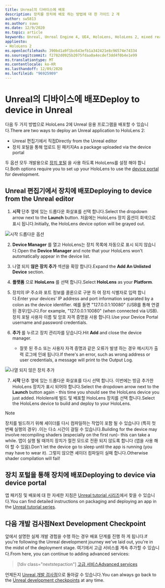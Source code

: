 ```yaml
---
title: Unreal의 디바이스에 배포
description: 장치를 장치에 배포 하는 방법에 대 한 가이드 2 개
author: sw5813
ms.author: suwu
ms.date: 12/9/2020
ms.topic: article
keywords: Unreal, Unreal Engine 4, UE4, HoloLens, HoloLens 2, mixed reality, 장치에 배포, PC, 설명서, 혼합 현실 헤드셋, windows mixed reality 헤드셋, 가상 현실 헤드셋
appliesto:
- HoloLens 2
ms.openlocfilehash: 390bd1a9f1bc643efb1a342421e8c96574e74334
ms.sourcegitcommit: f2782d0925b2075fdaa0a4ecdef3dd4f0b4e1e99
ms.translationtype: MT
ms.contentlocale: ko-KR
ms.lasthandoff: 12/09/2020
ms.locfileid: "96925909"
---
```

# <a name="deploy-to-device-in-unreal"></a><span data-ttu-id="b44ad-104">Unreal의 디바이스에 배포</span><span class="sxs-lookup"><span data-stu-id="b44ad-104">Deploy to device in Unreal</span></span>

<span data-ttu-id="b44ad-105">다음 두 가지 방법으로 HoloLens 2에 Unreal 응용 프로그램을 배포할 수 있습니다.</span><span class="sxs-lookup"><span data-stu-id="b44ad-105">There are two ways to deploy an Unreal application to HoloLens 2:</span></span>
* <span data-ttu-id="b44ad-106">Unreal 편집기에서 직접</span><span class="sxs-lookup"><span data-stu-id="b44ad-106">Directly from the Unreal editor</span></span>
* <span data-ttu-id="b44ad-107">장치 포털을 통해 업로드 된 패키지</span><span class="sxs-lookup"><span data-stu-id="b44ad-107">As a package uploaded via the device portal</span></span>

<span data-ttu-id="b44ad-108">두 옵션 모두 개발용으로 [장치 포털](../platform-capabilities-and-apis/using-the-windows-device-portal.md) 을 사용 하도록 HoloLens를 설정 해야 합니다.</span><span class="sxs-lookup"><span data-stu-id="b44ad-108">Both options require you to set up your HoloLens to use the [device portal](../platform-capabilities-and-apis/using-the-windows-device-portal.md) for development.</span></span>

## <a name="deploying-to-device-from-the-unreal-editor"></a><span data-ttu-id="b44ad-109">Unreal 편집기에서 장치에 배포</span><span class="sxs-lookup"><span data-stu-id="b44ad-109">Deploying to device from the Unreal editor</span></span>

1. <span data-ttu-id="b44ad-110">**시작** 단추 옆에 있는 드롭다운 화살표를 선택 합니다.</span><span class="sxs-lookup"><span data-stu-id="b44ad-110">Select the dropdown arrow next to the **Launch** button.</span></span> <span data-ttu-id="b44ad-111">처음에는 HoloLens 장치 옵션이 회색으로 표시 됩니다.</span><span class="sxs-lookup"><span data-stu-id="b44ad-111">Initially, the HoloLens device option will be grayed out.</span></span>

![시작 드롭다운 옵션](images/unreal/launch-dropdown.png)

2. <span data-ttu-id="b44ad-113">**Device Manager** 를 열고 HoloLens는 장치 목록에 자동으로 표시 되지 않습니다.</span><span class="sxs-lookup"><span data-stu-id="b44ad-113">Open the **Device Manager** and note that your HoloLens won't automatically appear in the device list.</span></span>

3. <span data-ttu-id="b44ad-114">나열 되지 **않은 장치 추가** 섹션을 확장 합니다.</span><span class="sxs-lookup"><span data-stu-id="b44ad-114">Expand the **Add An Unlisted Device** section.</span></span>

4. <span data-ttu-id="b44ad-115">**플랫폼** 으로 **HoloLens** 를 선택 합니다.</span><span class="sxs-lookup"><span data-stu-id="b44ad-115">Select **HoloLens** as your **Platform**.</span></span>

5. <span data-ttu-id="b44ad-116">장치의 IP 주소와 포트 정보를 콜론으로 구분 하 여 장치 식별자로 입력 합니다.</span><span class="sxs-lookup"><span data-stu-id="b44ad-116">Enter your devices' IP address and port information separated by a colon as the device identifier.</span></span> <span data-ttu-id="b44ad-117">예를 들면 "127.0.0.1:10080" (USB를 통해 연결 된 경우)입니다.</span><span class="sxs-lookup"><span data-stu-id="b44ad-117">For example, "127.0.0.1:10080" (when connected via USB).</span></span> <span data-ttu-id="b44ad-118">장치 포털 사용자 이름 및 암호 자격 증명을 사용 합니다.</span><span class="sxs-lookup"><span data-stu-id="b44ad-118">Use your Device Portal username and password credentials.</span></span>

6. <span data-ttu-id="b44ad-119">**추가** 를 누르고 장치 관리자를 닫습니다.</span><span class="sxs-lookup"><span data-stu-id="b44ad-119">Hit **Add** and close the device manager.</span></span>
    * <span data-ttu-id="b44ad-120">잘못 된 주소 또는 사용자 자격 증명과 같은 오류가 발생 하는 경우 메시지가 출력 로그에 인쇄 됩니다.</span><span class="sxs-lookup"><span data-stu-id="b44ad-120">If there's an error, such as wrong address or user credentials, a message will print to the Output Log.</span></span>

![나열 되지 않은 장치 추가](images/unreal/add-unlisted-device.png)

7. <span data-ttu-id="b44ad-122">**시작** 단추 옆에 있는 드롭다운 화살표를 다시 선택 합니다. 이번에는 방금 추가한 HoloLens 장치가 표시 되어야 합니다.</span><span class="sxs-lookup"><span data-stu-id="b44ad-122">Select the dropdown arrow next to the **Launch** button again - this time you should see the HoloLens device you just added.</span></span> <span data-ttu-id="b44ad-123">Hololens에 빌드 및 배포할 HoloLens 장치를 선택 합니다.</span><span class="sxs-lookup"><span data-stu-id="b44ad-123">Select the HoloLens device to build and deploy to your HoloLens.</span></span>

>[!NOTE]
><span data-ttu-id="b44ad-124">장치를 빌드하기 위해 셰이더를 다시 컴파일하는 작업이 포함 될 수 있습니다 (특히 첫 번째 실행의 경우) .이는 다소 시간이 걸릴 수 있습니다.</span><span class="sxs-lookup"><span data-stu-id="b44ad-124">Building for the device may involve recompiling shaders (especially on the first run)- this can take a while.</span></span> <span data-ttu-id="b44ad-125">앱이 실행 될 때까지 장치가 절전 모드로 전환 되지 않도록 합니다 (앱을 사용 해야 할 수 있음).</span><span class="sxs-lookup"><span data-stu-id="b44ad-125">Don't let the device go to sleep until the app is running (you may have to wear it).</span></span> <span data-ttu-id="b44ad-126">그렇지 않으면 셰이더 컴파일이 실패 합니다.</span><span class="sxs-lookup"><span data-stu-id="b44ad-126">Otherwise shader compilation will fail!</span></span>

## <a name="deploying-to-device-via-device-portal"></a><span data-ttu-id="b44ad-127">장치 포털을 통해 장치에 배포</span><span class="sxs-lookup"><span data-stu-id="b44ad-127">Deploying to device via device portal</span></span>

<span data-ttu-id="b44ad-128">앱 패키징 및 배포에 대 한 자세한 지침은 [Unreal tutorial 시리즈](tutorials/unreal-uxt-ch6.md#packaging-and-deploying-the-app-via-device-portal)에서 찾을 수 있습니다.</span><span class="sxs-lookup"><span data-stu-id="b44ad-128">You can find detailed instructions on packaging and deploying an app in the [Unreal tutorial series](tutorials/unreal-uxt-ch6.md#packaging-and-deploying-the-app-via-device-portal).</span></span>

## <a name="next-development-checkpoint"></a><span data-ttu-id="b44ad-129">다음 개발 검사점</span><span class="sxs-lookup"><span data-stu-id="b44ad-129">Next Development Checkpoint</span></span>

<span data-ttu-id="b44ad-130">앞에서 설명한 실제 개발 경험을 수행 하는 경우 배포 단계를 진행 하 게 됩니다.</span><span class="sxs-lookup"><span data-stu-id="b44ad-130">If you're following the Unreal development journey we've laid out, you're in the midst of the deployment stage.</span></span> <span data-ttu-id="b44ad-131">여기에서 고급 서비스를 계속 추가할 수 있습니다.</span><span class="sxs-lookup"><span data-stu-id="b44ad-131">From here, you can continue to adding advanced services:</span></span>

> [!div class="nextstepaction"]
> [<span data-ttu-id="b44ad-132">고급 서비스</span><span class="sxs-lookup"><span data-stu-id="b44ad-132">Advanced services</span></span>](unreal-development-overview.md#5-adding-services)

<span data-ttu-id="b44ad-133">언제든지 [Unreal 개발 검사점](unreal-development-overview.md#4-streaming-and-deploying-to-a-device)으로 돌아갈 수 있습니다.</span><span class="sxs-lookup"><span data-stu-id="b44ad-133">You can always go back to the [Unreal development checkpoints](unreal-development-overview.md#4-streaming-and-deploying-to-a-device) at any time.</span></span>
